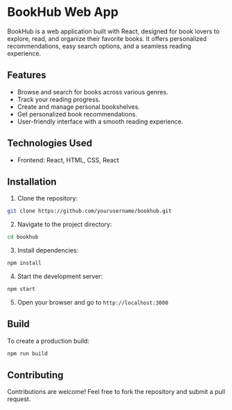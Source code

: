  # BookHub Web App

BookHub is a web application built with React, designed for book lovers to explore, read, and organize their favorite books. It offers personalized recommendations, easy search options, and a seamless reading experience.

## Features
- Browse and search for books across various genres.
- Track your reading progress.
- Create and manage personal bookshelves.
- Get personalized book recommendations.
- User-friendly interface with a smooth reading experience.

## Technologies Used
- Frontend: React, HTML, CSS, React

## Installation
1. Clone the repository:
```bash
git clone https://github.com/yourusername/bookhub.git
```
2. Navigate to the project directory:
```bash
cd bookhub
```
3. Install dependencies:
```bash
npm install
```
4. Start the development server:
```bash
npm start
```
5. Open your browser and go to `http://localhost:3000`

## Build
To create a production build:
```bash
npm run build
```

## Contributing
Contributions are welcome! Feel free to fork the repository and submit a pull request.
 